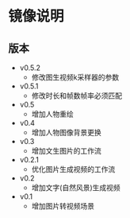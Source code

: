 # 镜像说明

## 版本
+ v0.5.2
  - 修改图生视频k采样器的参数
+ v0.5.1
  - 修改时长和帧数帧率必须匹配
+ v0.5
  - 增加人物重绘
+ v0.4
  - 增加人物图像背景更换
+ v0.3 
  - 增加文生图片的工作流
+ v0.2.1
  - 优化图片生成视频的工作流
+ v0.2
  - 增加文字(自然风景)生成视频
+ v0.1
  - 增加图片转视频场景